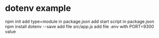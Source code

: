 # dotenv example

npm init
add type=module in package.json
add start script in package.json
npm install dotenv --save
add file src/app.js
add file .env with PORT=9300 value